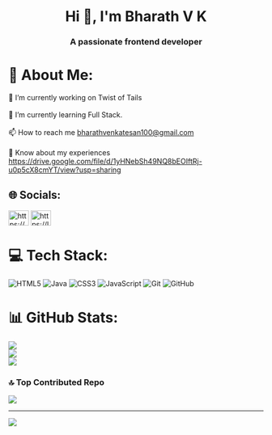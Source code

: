 <h1 align="center">Hi 👋, I'm Bharath V K</h1>
<h3 align="center">A passionate frontend developer</h3>

# 💫 About Me:
🔭 I’m currently working on Twist of Tails<br><br>🌱 I’m currently learning Full Stack.<br><br>📫 How to reach me bharathvenkatesan100@gmail.com<br><br>📄 Know about my experiences https://drive.google.com/file/d/1yHNebSh49NQ8bEOIftRj-u0p5cX8cmYT/view?usp=sharing


## 🌐 Socials:
<p align="left">
<a href="https://linkedin.com/in/https://www.linkedin.com/in/bharath-venkatesan-95546627a/overlay/about-this-profile/?lipi=urn%3ali%3apage%3ad_flagship3_profile_view_base%3bwnkdvej9rxswa4b9xyu9qq%3d%3d" target="blank"><img align="center" src="https://raw.githubusercontent.com/rahuldkjain/github-profile-readme-generator/master/src/images/icons/Social/linked-in-alt.svg" alt="https://www.linkedin.com/in/bharath-venkatesan-95546627a/overlay/about-this-profile/?lipi=urn%3ali%3apage%3ad_flagship3_profile_view_base%3bwnkdvej9rxswa4b9xyu9qq%3d%3d" height="30" width="40" /></a>
<a href="https://www.leetcode.com/https://leetcode.com/u/bharath_467/" target="blank"><img align="center" src="https://raw.githubusercontent.com/rahuldkjain/github-profile-readme-generator/master/src/images/icons/Social/leet-code.svg" alt="https://leetcode.com/u/bharath_467/" height="30" width="40" /></a>
</p>

# 💻 Tech Stack:
![HTML5](https://img.shields.io/badge/html5-%23E34F26.svg?style=plastic&logo=html5&logoColor=white) ![Java](https://img.shields.io/badge/java-%23ED8B00.svg?style=plastic&logo=openjdk&logoColor=white) ![CSS3](https://img.shields.io/badge/css3-%231572B6.svg?style=plastic&logo=css3&logoColor=white) ![JavaScript](https://img.shields.io/badge/javascript-%23323330.svg?style=plastic&logo=javascript&logoColor=%23F7DF1E) ![Git](https://img.shields.io/badge/git-%23F05033.svg?style=plastic&logo=git&logoColor=white) ![GitHub](https://img.shields.io/badge/github-%23121011.svg?style=plastic&logo=github&logoColor=white)
# 📊 GitHub Stats:
![](https://github-readme-stats.vercel.app/api?username=bharathvenkatesan467&theme=dark&hide_border=false&include_all_commits=false&count_private=false)<br/>
![](https://github-readme-streak-stats.herokuapp.com/?user=bharathvenkatesan467&theme=dark&hide_border=false)<br/>
![](https://github-readme-stats.vercel.app/api/top-langs/?username=bharathvenkatesan467&theme=dark&hide_border=false&include_all_commits=false&count_private=false&layout=compact)

### 🔝 Top Contributed Repo
![](https://github-contributor-stats.vercel.app/api?username=bharathvenkatesan467&limit=5&theme=dark&combine_all_yearly_contributions=true)

---
[![](https://visitcount.itsvg.in/api?id=bharathvenkatesan467&icon=1&color=12)](https://visitcount.itsvg.in)

<!-- Proudly created with GPRM ( https://gprm.itsvg.in ) -->
